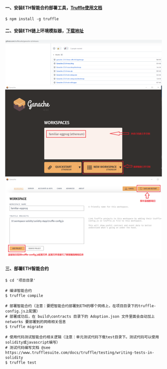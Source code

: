 #### 一、安装ETH智能合约部署工具，[Truffle使用文档](https://www.trufflesuite.com/docs/truffle/getting-started/creating-a-project)
```
$ npm install -g truffle
```

#### 二、安装ETH链上环境模拟器，[下载地址](https://github.com/trufflesuite/ganache-ui/releases)
![image](https://github.com/firechiang/solidity-dapp/blob/master/images/solidity-dapp-ganache-001.PNG)
![image](https://github.com/firechiang/solidity-dapp/blob/master/images/solidity-dapp-ganache-002.PNG)
![image](https://github.com/firechiang/solidity-dapp/blob/master/images/solidity-dapp-ganache-003.PNG)

#### 三、部署ETH智能合约
```
$ cd '项目目录'

# 编译智能合约
$ truffle compile

# 部署智能合约（注意：要把智能合约部署到ETH的哪个网络上，在项目目录下的truffle-config.js上配置）
# 部署成功后，在 build\contracts 目录下的 Adoption.json 文件里面会自动加上 networks 要部署到的网络相关信息
$ truffle migrate

# 使用代码测试智能合约相关逻辑（注意：单元测试代码下载test目录下。测试代码可以使用solidity或javascript编写）
# 测试代码编写文档 @see https://www.trufflesuite.com/docs/truffle/testing/writing-tests-in-solidity
$ truffle test
```

